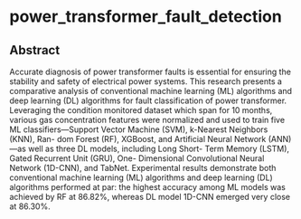 # power_transformer_fault_detection

## Abstract
Accurate diagnosis of power transformer faults is
essential for ensuring the stability and safety of electrical
power systems. This research presents a comparative analysis
of conventional machine learning (ML) algorithms and deep
learning (DL) algorithms for fault classification of power
transformer. Leveraging the condition monitored dataset which
span for 10 months, various gas concentration features were
normalized and used to train five ML classifiers—Support
Vector Machine (SVM), k-Nearest Neighbors (KNN), Ran-
dom Forest (RF), XGBoost, and Artificial Neural Network
(ANN) —as well as three DL models, including Long Short-
Term Memory (LSTM), Gated Recurrent Unit (GRU), One-
Dimensional Convolutional Neural Network (1D-CNN), and
TabNet. Experimental results demonstrate both conventional
machine learning (ML) algorithms and deep learning (DL)
algorithms performed at par: the highest accuracy among ML
models was achieved by RF at 86.82%, whereas DL model
1D-CNN emerged very close at 86.30%.

